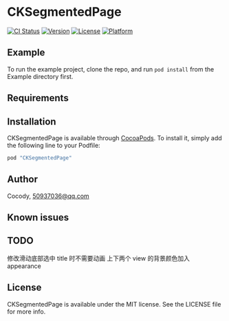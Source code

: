 # CKSegmentedPage

[![CI Status](http://img.shields.io/travis/Cocody/CKSegmentedPage.svg?style=flat)](https://travis-ci.org/Cocody/CKSegmentedPage)
[![Version](https://img.shields.io/cocoapods/v/CKSegmentedPage.svg?style=flat)](http://cocoapods.org/pods/CKSegmentedPage)
[![License](https://img.shields.io/cocoapods/l/CKSegmentedPage.svg?style=flat)](http://cocoapods.org/pods/CKSegmentedPage)
[![Platform](https://img.shields.io/cocoapods/p/CKSegmentedPage.svg?style=flat)](http://cocoapods.org/pods/CKSegmentedPage)

## Example

To run the example project, clone the repo, and run `pod install` from the Example directory first.

## Requirements

## Installation

CKSegmentedPage is available through [CocoaPods](http://cocoapods.org). To install
it, simply add the following line to your Podfile:

```ruby
pod "CKSegmentedPage"
```

## Author

Cocody, 50937036@qq.com

## Known issues

## TODO
修改滑动底部选中 title 时不需要动画
上下两个 view 的背景颜色加入 appearance

## License

CKSegmentedPage is available under the MIT license. See the LICENSE file for more info.
